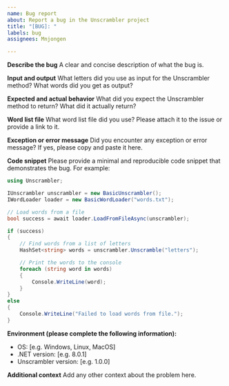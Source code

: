 ```yaml
---
name: Bug report
about: Report a bug in the Unscrambler project
title: "[BUG]: "
labels: bug
assignees: Mnjongen

---
```


**Describe the bug**
A clear and concise description of what the bug is.

**Input and output**
What letters did you use as input for the Unscrambler method? What words did you get as output?

**Expected and actual behavior**
What did you expect the Unscrambler method to return? What did it actually return?

**Word list file**
What word list file did you use? Please attach it to the issue or provide a link to it.

**Exception or error message**
Did you encounter any exception or error message? If yes, please copy and paste it here.

**Code snippet**
Please provide a minimal and reproducible code snippet that demonstrates the bug. For example:

```csharp
using Unscrambler;

IUnscrambler unscrambler = new BasicUnscrambler();
IWordLoader loader = new BasicWordLoader("words.txt");

// Load words from a file
bool success = await loader.LoadFromFileAsync(unscrambler);

if (success)
{
    // Find words from a list of letters
    HashSet<string> words = unscrambler.Unscramble("letters");

    // Print the words to the console
    foreach (string word in words)
    {
        Console.WriteLine(word);
    }
}
else
{
    Console.WriteLine("Failed to load words from file.");
}
```

**Environment (please complete the following information):**
 - OS: [e.g. Windows, Linux, MacOS]
 - .NET version: [e.g. 8.0.1]
 - Unscrambler version: [e.g. 1.0.0]

**Additional context**
Add any other context about the problem here.
